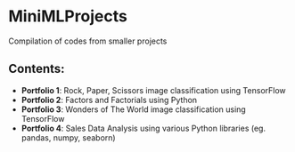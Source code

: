 # MiniMLProjects
Compilation of codes from smaller projects
## Contents:
- **Portfolio 1**: Rock, Paper, Scissors image classification using TensorFlow
- **Portfolio 2**: Factors and Factorials using Python
- **Portfolio 3**: Wonders of The World image classification using TensorFlow
- **Portfolio 4**: Sales Data Analysis using various Python libraries (eg. pandas, numpy, seaborn)
